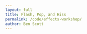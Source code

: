 ```yaml
---
layout: full
title: Flash, Pop, and Hiss
permalink: /code/effects-workshop/
author: Ben Scott
---
```



<script deferred type="module">

import * as M from '../evan-erdos/module.js'

function createShape({
        position = [0,0,0], rotation = [0,0,0],
        geometry = [1,1,1], material = {color:0xAAAAAA},
        enableShadows = true,
        f = a => new M.MeshStandardMaterial(a),
        g = a => new M.CubeGeometry(...a),
        }={}) {
    let mesh = new M.Mesh(g(geometry),f(material))
        mesh.castShadow = enableShadows
        mesh.receiveShadow = enableShadows
        mesh.position.set(...position)
        mesh.rotation.set(...rotation)
    return mesh
}

let ground = createShape({
    position: [0,0,0],
    rotation: [-Math.PI/2,0,0],
    geometry: [1e3,1e3,256,256],
    material: { color:0x111111, roughness:0.1 },
    g: a => new M.PlaneGeometry(...a) })

let rock = createShape({
    position: [-50,0,0],
    geometry: [10,10,10],
    material: { roughness:0.5 }, })

let boulder = createShape({
    position: [30,0,10],
    geometry: [20,20,15],
    material: { color:0xBBAAAA }, })

/// called when the page is loaded by the renderer
async function onload(context, load) {

    let [sound] = await load('red-alert.wav')
    let alarm = new M.PositionalAudio(context.listener)
        alarm.setBuffer(sound) // alarm.play()
        context.add(alarm)

    let [skybox] = await load('depression-pass.hdr')
        context.setEnvMap(skybox)

    let files = [
        'planet-albedo.png', 'planet-normal.jpg', 'planet-physic.png',
        'star-albedo.png', 'noise-marble.jpg', 'noise-dithering.png', ]

    let [albedo,normal,physic,lucent,height,opaque] = await load(...files)

    let material = new M.MeshPhysicalMaterial({
        color:0xBBEEFF, reflectivity:1.5,
        map:albedo, alphaMap:opaque,
        normalMap:normal, normalScale:new M.Vector2(1.0,1.0),
        aoMap:physic, aoMapIntensity:1.0,
        roughnessMap:physic, roughness:1.0,
        metalnessMap:physic, metalness:0.5,
        envMap:skybox, envMapIntensity:1.0,
        emissive:0x000FFF, emissiveMap:lucent, emissiveIntensity:1.5,
        displacementMap:height,
        displacementScale:10, displacementBias:-5,
        clearCoat:0.5, clearCoatRoughness:0.5, })

    ground.material = material
    ground.material.needsUpdate = true

    let table = new M.Mesh(
        new M.CubeGeometry(9,1,4),
        new M.MeshStandardMaterial({
            color:0xBBEEFF, map:albedo,
            normalMap:normal, normalScale:new M.Vector2(1.0,1.0),
            envMap:skybox, envMapIntensity:1.0,
            aoMap:physic, aoMapIntensity:1.0, }))
        table.position.set(0,4.5,0)
        context.add(table)

    let [lamp] = await load('brass-lantern.gltf')
        context.importEnv(lamp.scene)
        lamp.scene.position.set(0,6,0)
        context.add(lamp.scene)

}

/// called before rendering the scene
function update(deltaTime=0.01) {
    // torus.position.z = 10*Math.sin(1+dt)*deltaTime
    // torus.rotateY(-2*deltaTime)
}

/// called when clicking on an object
function onclick(object) {
    let material = object.material
    if (material===undefined) return
    material.emissive = 0x111111
    material.emissiveIntensity = 2
    material.needsUpdate = true
}

/// create the renderer and pass it all in
window.renderer = new M.Renderer({
    position: {x:-7,y:7,z:2},
    fog: { color:0x000B14, near:1e1, far:1e3 },
    objects: [ground, rock, boulder],
    onload, update, onclick,
    path: '../evan-erdos/' })

</script>

